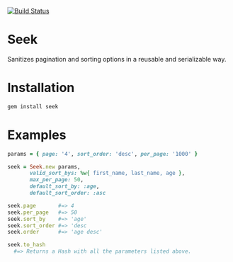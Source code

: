 [![Build Status](https://travis-ci.org/bukowskis/seek.png)](https://travis-ci.org/bukowskis/seek)

# Seek

Sanitizes pagination and sorting options in a reusable and serializable way.

# Installation

```ruby
gem install seek
```

# Examples

```ruby
params = { page: '4', sort_order: 'desc', per_page: '1000' }

seek = Seek.new params,
       valid_sort_bys: %w{ first_name, last_name, age },
       max_per_page: 50,
       default_sort_by: :age,
       default_sort_order: :asc

seek.page       #=> 4
seek.per_page   #=> 50
seek.sort_by    #=> 'age'
seek.sort_order #=> 'desc
seek.order      #=> 'age desc'

seek.to_hash
  #=> Returns a Hash with all the parameters listed above.
```
